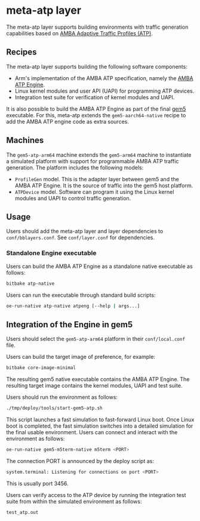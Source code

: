 # meta-atp layer

The meta-atp layer supports building environments with traffic generation capabilities based on [AMBA Adaptive Traffic Profiles (ATP)](https://developer.arm.com/documentation/ihi0082/latest).

## Recipes

The meta-atp layer supports building the following software components:

- Arm's implementation of the AMBA ATP specification, namely the [AMBA ATP Engine](https://github.com/ARM-software/ATP-Engine).
- Linux kernel modules and user API (UAPI) for programming ATP devices.
- Integration test suite for verification of kernel modules and UAPI.

It is also possible to build the AMBA ATP Engine as part of the final [gem5](https://www.gem5.org/) executable. For this, meta-atp extends the `gem5-aarch64-native` recipe to add the AMBA ATP engine code as extra sources.

## Machines

The `gem5-atp-arm64` machine extends the `gem5-arm64` machine to instantiate a simulated platform with support for programmable AMBA ATP traffic generation. The platform includes the following models:

- `ProfileGen` model. This is the adapter layer between gem5 and the AMBA ATP Engine. It is the source of traffic into the gem5 host platform.
- `ATPDevice` model. Software can program it using the Linux kernel modules and UAPI to control traffic generation.

## Usage

Users should add the meta-atp layer and layer dependencies to `conf/bblayers.conf`. See `conf/layer.conf` for dependencies.

### Standalone Engine executable

Users can build the AMBA ATP Engine as a standalone native executable as follows:

```bash
bitbake atp-native
```

Users can run the executable through standard build scripts:

```bash
oe-run-native atp-native atpeng [--help | args...]
```

## Integration of the Engine in gem5

Users should select the `gem5-atp-arm64` platform in their `conf/local.conf` file.

Users can build the target image of preference, for example:

```bash
bitbake core-image-minimal
```

The resulting gem5 native executable contains the AMBA ATP Engine. The resulting target image contains the kernel modules, UAPI and test suite.

Users should run the environment as follows:

```bash
./tmp/deploy/tools/start-gem5-atp.sh
```

This script launches a fast simulation to fast-forward Linux boot. Once Linux boot is completed, the fast simulation switches into a detailed simulation for the final usable environment. Users can connect and interact with the environment as follows:

```bash
oe-run-native gem5-m5term-native m5term <PORT>
```

The connection PORT is announced by the deploy script as:

```bash
system.terminal: Listening for connections on port <PORT>
```

This is usually port 3456.

Users can verify access to the ATP device by running the integration test suite from within the simulated environment as follows:

```bash
test_atp.out
```
